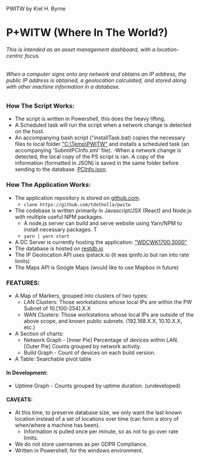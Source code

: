 PWITW by Kiel H. Byrne

# P+WITW (Where In The World?)

###### This is intended as an asset management dashboard, with a location-centric focus. 
###### When a computer signs onto any network and obtains an IP address, the public IP address is obtained, a geolocation calculated, and stored along with other machine information in a database.

### How The Script Works:
- The script is written in Powershell, this does the heavy lifting.
- A Scheduled task will run the script when a network change is detected on the host.
- An accompanying bash script ("installTask.bat) copies the necessary files to local folder ["C:\Temp\PWITW"](C:\Temp\PWITW) and installs a scheduled task (an accompanying 'SubmitPCInfo.xml' file).
-When a network change is detected, the local copy of the PS script is ran. A copy of the information (formatted in JSON) is saved in the same folder before sending to the database. [PCInfo.json](C:\temp\pwitw\pcinfo.json). 

### How The Application Works:
- The application repository is stored on [github.com](https://github.com/tdotholla/pwitw).
    - `clone https://github.com/tdotholla/pwitw`
- The codebase is written primarily in Javascript/JSX (React) and Node.js with multiple useful NPM packages.
    - A node.js server can build and serve website using Yarn/NPM to install necessary packages. T
    - `yarn | yarn start `
- A DC Server is currently hosting the application: ["WDCWK1700:3000"](http://WDCWK1700:3000)
- The database is hosted on [restdb.io](restdb.io)
- The IP Geolocation API uses ipstack.io (it was ipinfo.io but ran into rate limits)
- The Maps API is Google Maps (would like to use Mapbox in future)


### FEATURES:
- A Map of Markers, grouped into clusters of two types:
    - LAN Clusters: Those workstations whose local IPs are within the PW Subnet of 10.[100-254].X.X
    - WAN Clusters: Those workstations whose local IPs are outside of the above scope, and known public subnets. (192.168.X.X, 10.10.X.X, etc.)
- A Section of charts:
    - Network Graph - [Inner Pie] Percentage of devices within LAN. [Outer Pie] Counts grouped by network activity.
    - Build Graph - Count of devices on each build version.
- A Table: Searchable pivot table

#### In Development:
- Uptime Graph - Counts grouped by uptime duration. (undeveloped)

#### CAVEATS:
- At this time, to preserve database size, we only want the last known location instead of a set of locations over time (can form a story of when/where a machine has been).
    - Information is pulled once per minute, so as not to go over rate limits.
- We do not store usernames as per GDPR Compliance.
- Written in Powershell; for the windows environment. 






